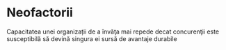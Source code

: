 # Neofactorii
Capacitatea unei organizații de a învăţa mai repede decat concurenţii este susceptibilă să devină singura ei sursă de avantaje durabile
